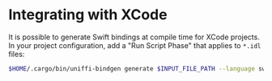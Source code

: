 # Integrating with XCode

It is possible to generate Swift bindings at compile time for XCode projects.
In your project configuration, add a "Run Script Phase" that applies to `*.idl` files:

```bash
$HOME/.cargo/bin/uniffi-bindgen generate $INPUT_FILE_PATH --language swift --out-dir $DERIVED_FILE_DIR\n
```
